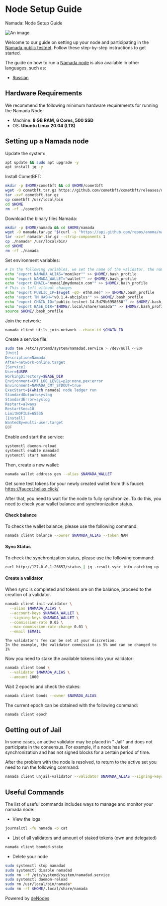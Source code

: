 # Node Setup Guide

Namada: Node Setup Guide

![An image](/namada-node-setup.svg)

Welcome to our guide on setting up your node and participating in the [Namada public testnet](https://docs.namada.net/networks/testnets). Follow these step-by-step instructions to get started.

The guide on how to run a [Namada node](https://hub.denodes.xyz/namada/the-node-guide) is also available in other languages, such as:
* [Russian](https://hub.denodes.xyz/namada/the-node-guide/russian)

## Hardware Requirements

We recommend the following minimum hardware requirements for running the Namada Node:
* Machine: **8 GB RAM, 6 Cores, 500 SSD**
* OS: **Ubuntu Linux 20.04 (LTS)**

## Setting up a Namada node

Update the system:
```bash
apt update && sudo apt upgrade -y
apt install jq -y
```

Install CometBFT:
```bash
mkdir -p $HOME/cometbft && cd $HOME/cometbft
wget -O cometbft.tar.gz https://github.com/cometbft/cometbft/releases/download/v0.37.2/cometbft_0.37.2_linux_amd64.tar.gz
tar -xvf cometbft.tar.gz
cp cometbft /usr/local/bin
cd $HOME
rm -rf ./cometbft
```

Download the binary files Namada:
```bash
mkdir -p $HOME/namada && cd $HOME/namada
wget -O namada.tar.gz "$(curl -s "https://api.github.com/repos/anoma/namada/releases/latest" | grep "browser_download_url" | cut -d '"' -f 4 | grep "Linux")"
tar -xzvf namada*.tar.gz --strip-components 1
cp ./namada* /usr/local/bin/
cd $HOME
rm -rf ./namada
```

Set environment variables:
```bash
# In the following variables, we set the name of the validator, the name of the wallet and your email
echo "export NAMADA_ALIAS="moniker"" >> $HOME/.bash_profile
echo "export NAMADA_WALLET="wallet"" >> $HOME/.bash_profile
echo "export EMAIL="mymail@mydomain.com"" >> $HOME/.bash_profile
# This is left without changes
echo "export PUBLIC_IP=$(wget -qO- eth0.me)" >> $HOME/.bash_profile
echo "export TM_HASH="v0.1.4-abciplus"" >> $HOME/.bash_profile
echo "export CHAIN_ID="public-testnet-14.5d79b6958580"" >> $HOME/.bash_profile
echo "export BASE_DIR="$HOME/.local/share/namada"" >> $HOME/.bash_profile
source $HOME/.bash_profile
```

Join the network:
```bash
namada client utils join-network --chain-id $CHAIN_ID
```

Create a service file:
```bash
sudo tee /etc/systemd/system/namadad.service > /dev/null <<EOF
[Unit]
Description=Namada
After=network-online.target
[Service]
User=$USER
WorkingDirectory=$BASE_DIR
Environment=CMT_LOG_LEVEL=p2p:none,pex:error
Environment=NAMADA_CMT_STDOUT=true
ExecStart=$(which namada) node ledger run 
StandardOutput=syslog
StandardError=syslog
Restart=always
RestartSec=10
LimitNOFILE=65535
[Install]
WantedBy=multi-user.target
EOF
```

Enable and start the service:
```bash
systemctl daemon-reload
systemctl enable namadad
systemctl start namadad
```

Then, create a new wallet:
```bash
namada wallet address gen --alias $NAMADA_WALLET
```

Get some test tokens for your newly created wallet from this faucet: https://faucet.heliax.click/

After that, you need to wait for the node to fully synchronize. To do this, you need to check your wallet balance and synchronization status.

#### Check balance
To check the wallet balance, please use the following command:

```bash
namada client balance --owner $NAMADA_ALIAS --token NAM
```

#### Sync Status
To check the synchronization status, please use the following command:

```bash
curl http://127.0.0.1:26657/status | jq .result.sync_info.catching_up
```
#### Create a validator
When sync is completed and tokens are on the balance, proceed to the creation of a validator.

```bash
namada client init-validator \
  --alias $NAMADA_ALIAS \
  --account-keys $NAMADA_WALLET \
  --signing-keys $NAMADA_WALLET \
  --commission-rate 0.05 \
  --max-commission-rate-change 0.01 \
  --email $EMAIL
```

```note
The validator's fee can be set at your discretion. 
In the example, the validator commission is 5% and can be changed to 1%
```

Now you need to stake the available tokens into your validator:

```bash
namada client bond \
  --validator $NAMADA_ALIAS \
  --amount 1000
```

Wait 2 epochs and check the stakes:

```bash
namada client bonds --owner $NAMADA_ALIAS
```

The current epoch can be obtained with the following command:

```bash
namada client epoch
```

## Getting out of Jail

In some cases, an active validator may be placed in " Jail" and does not participate in the consensus. For example, if a node has lost synchronization and has not signed blocks for a certain period of time. 

After the problem with the node is resolved, to return to the active set you need to run the following command:

```bash
namada client unjail-validator --validator $NAMADA_ALIAS --signing-keys $NAMADA_WALLET
```

## Useful Commands

The list of useful commands includes ways to manage and monitor your namada node:

* View the logs

```bash
journalctl -fu namada -o cat
```

* List of all validators and amount of staked tokens (own and delegated)

```bash
namada client bonded-stake
```

* Delete your node
```bash
sudo systemctl stop namadad
sudo systemctl disable namadad
sudo rm -rf /etc/systemd/system/namadad.service
sudo systemctl daemon-reload
sudo rm /usr/local/bin/namada*
sudo rm -rf $HOME/.local/share/namada
```

Powered by [deNodes](https://twitter.com/_denodes)